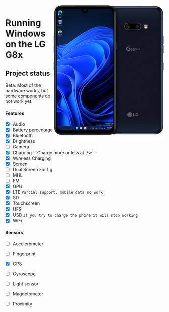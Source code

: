 <img align="right" src="https://github.com/Icesito68/Port-Windows-11-Lg-G8x/blob/Lg-G8x/mh2lm.png" width="350" alt="Windows 11 Running On A Lg G8x">


# Running Windows on the LG G8x

## Project status

Beta. Most of the hardware works, but some components do not work yet.

#### Features

- [x] Audio
- [x] Battery percentage
- [x] Bluetooth
- [x] Brightness
- [ ] Camera
- [x] Charging ```Charge more or less at 7w``
- [x] Wireless Charging 
- [x] Screen
- [ ] Dual Screen For Lg
- [ ] MHL
- [ ] FM
- [x] GPU
- [x] LTE ```Parcial support, mobile data no work```
- [x] SD
- [x] Touchscreen
- [x] UFS
- [x] USB ```If you try to charge the phone it will stop working```
- [x] WiFi

#### Sensors
- [ ] Accelerometer
- [ ] Fingerprint
- [x] GPS
- [ ] Gyroscope
- [ ] Light sensor
- [ ] Magnetometer
- [ ] Proximity

